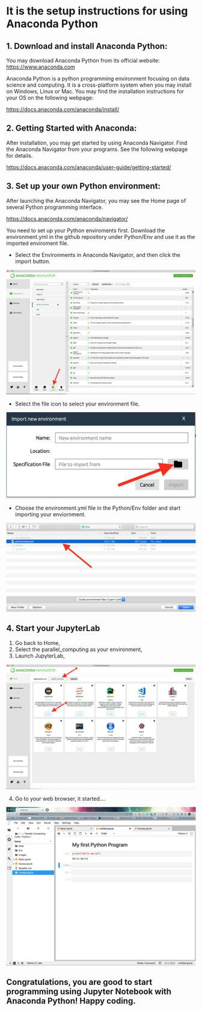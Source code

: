 # It is the setup instructions for using Anaconda Python

## 1. Download and install Anaconda Python:
   
You may download Anaconda Python from its official website: https://www.anaconda.com

Anaconda Python is a python programming environment focusing on data science and computing. It is a cross-platform system when you may install on Windows, Linux or Mac. You may find the installation instructions for your OS on the following webpage: 
   
https://docs.anaconda.com/anaconda/install/

## 2. Getting Started with Anaconda:

After installation, you may get started by using Anaconda Navigator. Find the Anaconda Navigator from your programs. See the following webpage for details. 

https://docs.anaconda.com/anaconda/user-guide/getting-started/

## 3. Set up your own Python environment:

After launching the Anaconda Navigator, you may see the Home page of several Python programming interface. 

https://docs.anaconda.com/anaconda/navigator/

You need to set up your Python enviroments first. Download the environment.yml in the github repository under Python/Env and use it as the imported enviroment file. 

- Select the Environments in Anaconda Navigator, and then click the import button.

![Navigator](Env/navigator.png)

- Select the file icon to select your environment file.

![Navigator](Env/import.png)

- Choose the environment.yml file in the Python/Env folder and start importing your enviornment.

![Navigator](Env/env-selection.png)

## 4. Start your JupyterLab

1. Go back to Home,
2. Select the parallel_computing as your environment,
3. Launch JupyterLab,

![Navigator](Env/launch.png)

4. Go to your web browser, it started....

![Navigator](Env/Jupyter.png)

## Congratulations, you are good to start programming using Jupyter Notebook with Anaconda Python! Happy coding.



